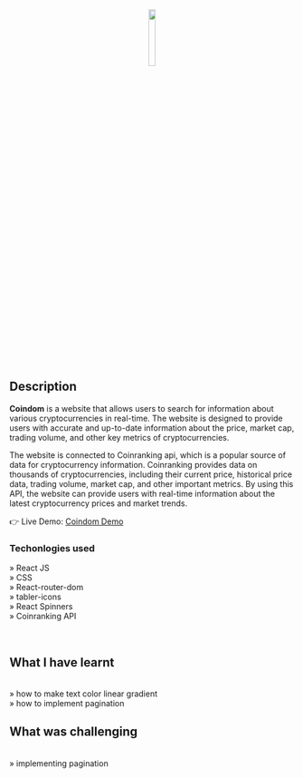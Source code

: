 <div align='center'><img style="width:16%" src='https://user-images.githubusercontent.com/105128267/220607693-29987a1c-8f0d-4835-9bfe-3b5c9f326b17.png'/></div>

<h2>Description</h2>

<p><b>Coindom</b> is a website that allows users to search for information about various cryptocurrencies in real-time. The website is designed to provide users with accurate and up-to-date information about the price, market cap, trading volume, and other key metrics of cryptocurrencies. <br/>

The website is connected to Coinranking api, which is a popular source of data for cryptocurrency information. Coinranking provides data on thousands of cryptocurrencies, including their current price, historical price data, trading volume, market cap, and other important metrics. By using this API, the website can provide users with real-time information about the latest cryptocurrency prices and market trends.
</p>

👉 Live Demo: <a href='htttps://khusan-coindom.netlify.app'>Coindom Demo</a>

<h3>Techonlogies used</h3>

» React JS <br>
» CSS <br>
» React-router-dom <br>
» tabler-icons <br>
» React Spinners <br>
» Coinranking API <br>

<br>

<h2>What I have learnt</h2>
<br>
»  how to make text color linear gradient<br>
» how to implement pagination<br>

<h2>What was challenging</h2>
<br>
»  implementing pagination<br>



